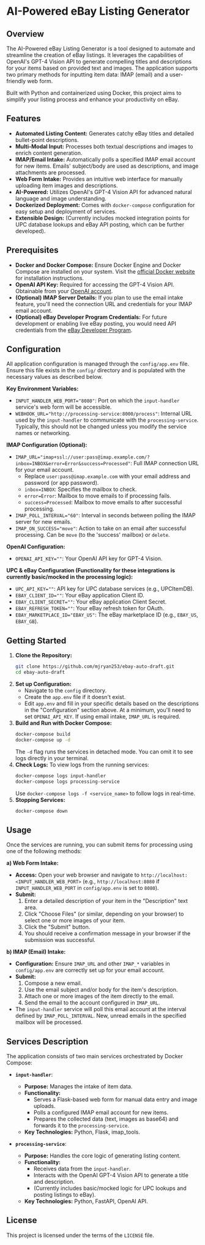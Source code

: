 # AI-Powered eBay Listing Generator

## Overview

The AI-Powered eBay Listing Generator is a tool designed to automate and streamline the creation of eBay listings. It leverages the capabilities of OpenAI's GPT-4 Vision API to generate compelling titles and descriptions for your items based on provided text and images. The application supports two primary methods for inputting item data: IMAP (email) and a user-friendly web form.

Built with Python and containerized using Docker, this project aims to simplify your listing process and enhance your productivity on eBay.

## Features

*   **Automated Listing Content:** Generates catchy eBay titles and detailed bullet-point descriptions.
*   **Multi-Modal Input:** Processes both textual descriptions and images to enrich content generation.
*   **IMAP/Email Intake:** Automatically polls a specified IMAP email account for new items. Emails' subject/body are used as descriptions, and image attachments are processed.
*   **Web Form Intake:** Provides an intuitive web interface for manually uploading item images and descriptions.
*   **AI-Powered:** Utilizes OpenAI's GPT-4 Vision API for advanced natural language and image understanding.
*   **Dockerized Deployment:** Comes with `docker-compose` configuration for easy setup and deployment of services.
*   **Extensible Design:** (Currently includes mocked integration points for UPC database lookups and eBay API posting, which can be further developed).

## Prerequisites

*   **Docker and Docker Compose:** Ensure Docker Engine and Docker Compose are installed on your system. Visit the [official Docker website](https://docs.docker.com/get-docker/) for installation instructions.
*   **OpenAI API Key:** Required for accessing the GPT-4 Vision API. Obtainable from your [OpenAI account](https://platform.openai.com/api-keys).
*   **(Optional) IMAP Server Details:** If you plan to use the email intake feature, you'll need the connection URL and credentials for your IMAP email account.
*   **(Optional) eBay Developer Program Credentials:** For future development or enabling live eBay posting, you would need API credentials from the [eBay Developer Program](https://developer.ebay.com/).

## Configuration

All application configuration is managed through the `config/app.env` file. Ensure this file exists in the `config/` directory and is populated with the necessary values as described below.

**Key Environment Variables:**

*   `INPUT_HANDLER_WEB_PORT="8080"`: Port on which the `input-handler` service's web form will be accessible.
*   `WEBHOOK_URL="http://processing-service:8000/process"`: Internal URL used by the `input-handler` to communicate with the `processing-service`. Typically, this should not be changed unless you modify the service names or networking.

**IMAP Configuration (Optional):**
*   `IMAP_URL="imap+ssl://user:pass@imap.example.com/?inbox=INBOX&error=Error&success=Processed"`: Full IMAP connection URL for your email account.
    *   Replace `user:pass@imap.example.com` with your email address and password (or app password).
    *   `inbox=INBOX`: Specifies the mailbox to check.
    *   `error=Error`: Mailbox to move emails to if processing fails.
    *   `success=Processed`: Mailbox to move emails to after successful processing.
*   `IMAP_POLL_INTERVAL="60"`: Interval in seconds between polling the IMAP server for new emails.
*   `IMAP_ON_SUCCESS="move"`: Action to take on an email after successful processing. Can be `move` (to the 'success' mailbox) or `delete`.

**OpenAI Configuration:**
*   `OPENAI_API_KEY=""`: Your OpenAI API key for GPT-4 Vision.

**UPC & eBay Configuration (Functionality for these integrations is currently basic/mocked in the processing logic):**
*   `UPC_API_KEY=""`: API key for UPC database services (e.g., UPCItemDB).
*   `EBAY_CLIENT_ID=""`: Your eBay application Client ID.
*   `EBAY_CLIENT_SECRET=""`: Your eBay application Client Secret.
*   `EBAY_REFRESH_TOKEN=""`: Your eBay refresh token for OAuth.
*   `EBAY_MARKETPLACE_ID="EBAY_US"`: The eBay marketplace ID (e.g., `EBAY_US`, `EBAY_GB`).

## Getting Started

1.  **Clone the Repository:**
    ```bash
    git clone https://github.com/mjryan253/ebay-auto-draft.git 
    cd ebay-auto-draft
    ```
2.  **Set up Configuration:**
    *   Navigate to the `config` directory.
    *   Create the `app.env` file if it doesn't exist.
    *   Edit `app.env` and fill in your specific details based on the descriptions in the "Configuration" section above. At a minimum, you'll need to set `OPENAI_API_KEY`. If using email intake, `IMAP_URL` is required.
3.  **Build and Run with Docker Compose:**
    ```bash
    docker-compose build
    docker-compose up -d
    ```
    The `-d` flag runs the services in detached mode. You can omit it to see logs directly in your terminal.
4.  **Check Logs:**
    To view logs from the running services:
    ```bash
    docker-compose logs input-handler
    docker-compose logs processing-service
    ```
    Use `docker-compose logs -f <service_name>` to follow logs in real-time.
5.  **Stopping Services:**
    ```bash
    docker-compose down
    ```

## Usage

Once the services are running, you can submit items for processing using one of the following methods:

**a) Web Form Intake:**
*   **Access:** Open your web browser and navigate to `http://localhost:<INPUT_HANDLER_WEB_PORT>` (e.g., `http://localhost:8080` if `INPUT_HANDLER_WEB_PORT` in `config/app.env` is set to `8080`).
*   **Submit:**
    1.  Enter a detailed description of your item in the "Description" text area.
    2.  Click "Choose Files" (or similar, depending on your browser) to select one or more images of your item.
    3.  Click the "Submit" button.
    4.  You should receive a confirmation message in your browser if the submission was successful.

**b) IMAP (Email) Intake:**
*   **Configuration:** Ensure `IMAP_URL` and other `IMAP_*` variables in `config/app.env` are correctly set up for your email account.
*   **Submit:**
    1.  Compose a new email.
    2.  Use the email subject and/or body for the item's description.
    3.  Attach one or more images of the item directly to the email.
    4.  Send the email to the account configured in `IMAP_URL`.
*   The `input-handler` service will poll this email account at the interval defined by `IMAP_POLL_INTERVAL`. New, unread emails in the specified mailbox will be processed.

## Services Description

The application consists of two main services orchestrated by Docker Compose:

*   **`input-handler`**:
    *   **Purpose:** Manages the intake of item data.
    *   **Functionality:**
        *   Serves a Flask-based web form for manual data entry and image uploads.
        *   Polls a configured IMAP email account for new items.
        *   Prepares the collected data (text, images as base64) and forwards it to the `processing-service`.
    *   **Key Technologies:** Python, Flask, imap_tools.

*   **`processing-service`**:
    *   **Purpose:** Handles the core logic of generating listing content.
    *   **Functionality:**
        *   Receives data from the `input-handler`.
        *   Interacts with the OpenAI GPT-4 Vision API to generate a title and description.
        *   (Currently includes basic/mocked logic for UPC lookups and posting listings to eBay).
    *   **Key Technologies:** Python, FastAPI, OpenAI API.

## License

This project is licensed under the terms of the `LICENSE` file.
```
